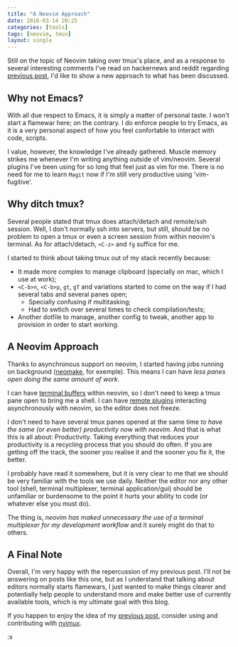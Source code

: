 ```yaml
---
title: "A Neovim Approach"
date: 2016-03-14 20:25
categories: [tools]
tags: [neovim, tmux]
layout: single
---
```


Still on the topic of Neovim taking over tmux's place, and as a response to several interesting comments I've read on hackernews and reddit regarding [previous post][ditching-tmux], I'd like to show a new approach to what has been discussed.

Why not Emacs?
--------------

With all due respect to Emacs, it is simply a matter of personal taste. I won't start a flamewar here; on the contrary. I do enforce people to try Emacs, as it is a very personal aspect of how you feel confortable to interact with code, scripts.

I value, however, the knowledge I've already gathered. Muscle memory strikes me whenever I'm writing anything outside of vim/neovim. Several plugins I've been using for so long that feel just as vim for me. There is no need for me to learn `Magit` now if I'm still very productive using 'vim-fugitive'.

Why ditch tmux?
---------------

Several people stated that tmux does attach/detach and remote/ssh session. Well, I don't normally ssh into servers, but still, should be no problem to open a tmux or even a screen session from within neovim's terminal. As for attach/detach, `<C-z>` and `fg` suffice for me.

I started to think about taking tmux out of my stack recently because:

  * It made more complex to manage clipboard (specially on mac, which I use at work);
  * `<C-b>n`, `<C-b>p`, `gt`, `gT` and variations started to come on the way if I had several tabs and several panes open;
    * Specially confusing if multitasking;
    * Had to swtich over several times to check compilation/tests;
  * Another dotfile to manage, another config to tweak, another app to provision in order to start working.

A Neovim Approach
-----------------

Thanks to asynchronous support on neovim, I started having jobs running on background ([neomake][neomake], for exemple). This means I can have _less panes open doing the same amount of work._

I can have [terminal buffers][terminal-buffers] within neovim, so I don't need to keep a tmux pane open to bring me a shell.
I can have [remote plugins][remote-plugins] interacting asynchronously with neovim, so the editor does not freeze.

I don't need to have several tmux panes opened at the same time _to have the same (or even better) productivity now with neovim._ And that is what this is all about: Productivity.
Taking everything that reduces your productivity is a recycling process that you should do often. If you are getting off the track, the sooner you realise it and the sooner you fix it, the better.

I probably have read it somewhere, but it is very clear to me that we should be very familiar with the tools we use daily. Neither the editor nor any other tool (shell, terminal multiplexer, terminal application/gui) should be unfamiliar or burdensome to the point it hurts your ability to code (or whatever else you must do).

The thing is, _neovim has maked unnecessary the use of a terminal multiplexer for my development workflow_ and it surely might do that to others.

A Final Note
------------

Overall, I'm very happy with the repercussion of my previous post. I'll not be answering on posts like this one, but as I understand that talking about editors normally starts flamewars, I just wanted to make things clearer and potentially help people to understand more and make better use of currently available tools, which is my ultimate goal with this blog.

If you happen to enjoy the idea of my [previous post][ditching-tmux], consider using and contributing with [nvimux][nvimux].

:x

[ditching-tmux]:       http://hkupty.github.io/2016/Ditching-TMUX/
[neomake]:             https://github.com/benekastah/neomake
[terminal-buffers]:    https://neovim.io/doc/user/nvim_terminal_emulator.html
[remote-plugins]:      https://neovim.io/doc/user/remote_plugin.html
[nvimux]:              https://github.com/hkupty/nvimux
